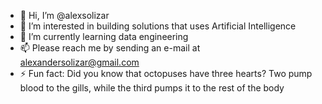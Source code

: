 - 👋 Hi, I’m @alexsolizar
- 👀 I’m interested in building solutions that uses Artificial Intelligence
- 🌱 I’m currently learning data engineering
- 📫 Please reach me by sending an e-mail at alexandersolizar@gmail.com
- ⚡ Fun fact: Did you know that octopuses have three hearts? Two pump blood to the gills, while the third pumps it to the rest of the body

<!---
alexsolizar/alexsolizar is a ✨ special ✨ repository because its `README.md` (this file) appears on your GitHub profile.
You can click the Preview link to take a look at your changes.
--->
